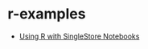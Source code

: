 # r-examples
 
- [Using R with SingleStore Notebooks](https://medium.com/@VeryFatBoy/quick-tip-using-r-with-singlestore-notebooks-a6c210cad5de)
